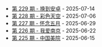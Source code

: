 * [第 229 期 - 换到安卓](https://weekly.tw93.fun/posts/229-换到安卓) - 2025-07-14
* [第 228 期 - 彩色天空](https://weekly.tw93.fun/posts/228-彩色天空) - 2025-07-06
* [第 227 期 - 怀念五月](https://weekly.tw93.fun/posts/227-怀念五月) - 2025-06-29
* [第 226 期 - 我爱南京](https://weekly.tw93.fun/posts/226-我爱南京) - 2025-06-22
* [第 225 期 - 中国美院](https://weekly.tw93.fun/posts/225-中国美院) - 2025-06-15
